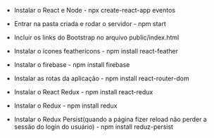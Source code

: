 - Instalar o React e Node - npx create-react-app eventos

- Entrar na pasta criada e rodar o servidor - npm start

- Incluir os links do Bootstrap no arquivo public/index.html

- Instalar o ícones feathericons - npm install react-feather

- Instalar o firebase - npm install firebase

- Instalar as rotas da aplicação - npm install react-router-dom

- Instalar o React Redux - npm install react-redux

- Instalar o Redux - npm install redux

- Instalar o Redux Persist(quando a página fizer reload não perder a sessão do login do usuário) - npm install reduz-persist